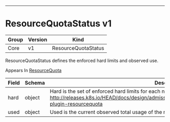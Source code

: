 

-----------
# ResourceQuotaStatus v1



Group        | Version     | Kind
------------ | ---------- | -----------
Core | v1 | ResourceQuotaStatus







ResourceQuotaStatus defines the enforced hard limits and observed use.

<aside class="notice">
Appears In <a href="#resourcequota-v1">ResourceQuota</a> </aside>

Field        | Schema     | Description
------------ | ---------- | -----------
hard | object | Hard is the set of enforced hard limits for each named resource. More info: http://releases.k8s.io/HEAD/docs/design/admission_control_resource_quota.md#admissioncontrol-plugin-resourcequota
used | object | Used is the current observed total usage of the resource in the namespace.






